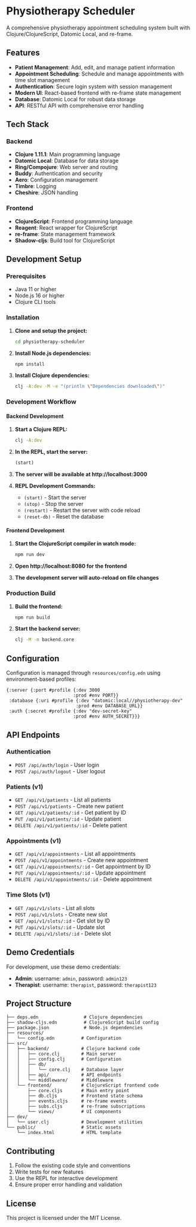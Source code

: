 # Physiotherapy Scheduler

A comprehensive physiotherapy appointment scheduling system built with Clojure/ClojureScript, Datomic Local, and re-frame.

## Features

- **Patient Management**: Add, edit, and manage patient information
- **Appointment Scheduling**: Schedule and manage appointments with time slot management
- **Authentication**: Secure login system with session management
- **Modern UI**: React-based frontend with re-frame state management
- **Database**: Datomic Local for robust data storage
- **API**: RESTful API with comprehensive error handling

## Tech Stack

### Backend
- **Clojure 1.11.1**: Main programming language
- **Datomic Local**: Database for data storage
- **Ring/Compojure**: Web server and routing
- **Buddy**: Authentication and security
- **Aero**: Configuration management
- **Timbre**: Logging
- **Cheshire**: JSON handling

### Frontend
- **ClojureScript**: Frontend programming language
- **Reagent**: React wrapper for ClojureScript
- **re-frame**: State management framework
- **Shadow-cljs**: Build tool for ClojureScript

## Development Setup

### Prerequisites
- Java 11 or higher
- Node.js 16 or higher
- Clojure CLI tools

### Installation

1. **Clone and setup the project:**
   ```bash
   cd physiotherapy-scheduler
   ```

2. **Install Node.js dependencies:**
   ```bash
   npm install
   ```

3. **Install Clojure dependencies:**
   ```bash
   clj -A:dev -M -e "(println \"Dependencies downloaded\")"
   ```

### Development Workflow

#### Backend Development

1. **Start a Clojure REPL:**
   ```bash
   clj -A:dev
   ```

2. **In the REPL, start the server:**
   ```clojure
   (start)
   ```

3. **The server will be available at http://localhost:3000**

4. **REPL Development Commands:**
   - `(start)` - Start the server
   - `(stop)` - Stop the server
   - `(restart)` - Restart the server with code reload
   - `(reset-db)` - Reset the database

#### Frontend Development

1. **Start the ClojureScript compiler in watch mode:**
   ```bash
   npm run dev
   ```

2. **Open http://localhost:8080 for the frontend**

3. **The development server will auto-reload on file changes**

### Production Build

1. **Build the frontend:**
   ```bash
   npm run build
   ```

2. **Start the backend server:**
   ```bash
   clj -M -m backend.core
   ```

## Configuration

Configuration is managed through `resources/config.edn` using environment-based profiles:

```edn
{:server {:port #profile {:dev 3000
                         :prod #env PORT}}
 :database {:uri #profile {:dev "datomic:local//physiotherapy-dev"
                          :prod #env DATABASE_URL}}
 :auth {:secret #profile {:dev "dev-secret-key"
                         :prod #env AUTH_SECRET}}}
```

## API Endpoints

### Authentication
- `POST /api/auth/login` - User login
- `POST /api/auth/logout` - User logout

### Patients (v1)
- `GET /api/v1/patients` - List all patients
- `POST /api/v1/patients` - Create new patient
- `GET /api/v1/patients/:id` - Get patient by ID
- `PUT /api/v1/patients/:id` - Update patient
- `DELETE /api/v1/patients/:id` - Delete patient

### Appointments (v1)
- `GET /api/v1/appointments` - List all appointments
- `POST /api/v1/appointments` - Create new appointment
- `GET /api/v1/appointments/:id` - Get appointment by ID
- `PUT /api/v1/appointments/:id` - Update appointment
- `DELETE /api/v1/appointments/:id` - Delete appointment

### Time Slots (v1)
- `GET /api/v1/slots` - List all slots
- `POST /api/v1/slots` - Create new slot
- `GET /api/v1/slots/:id` - Get slot by ID
- `PUT /api/v1/slots/:id` - Update slot
- `DELETE /api/v1/slots/:id` - Delete slot

## Demo Credentials

For development, use these demo credentials:
- **Admin**: username: `admin`, password: `admin123`
- **Therapist**: username: `therapist`, password: `therapist123`

## Project Structure

```
├── deps.edn                 # Clojure dependencies
├── shadow-cljs.edn          # ClojureScript build config
├── package.json             # Node.js dependencies
├── resources/
│   └── config.edn          # Configuration
├── src/
│   ├── backend/            # Clojure backend code
│   │   ├── core.clj        # Main server
│   │   ├── config.clj      # Configuration
│   │   ├── db/
│   │   │   └── core.clj    # Database layer
│   │   ├── api/            # API endpoints
│   │   └── middleware/     # Middleware
│   └── frontend/           # ClojureScript frontend code
│       ├── core.cljs       # Main entry point
│       ├── db.cljs         # Frontend state schema
│       ├── events.cljs     # re-frame events
│       ├── subs.cljs       # re-frame subscriptions
│       └── views/          # UI components
├── dev/
│   └── user.clj            # Development utilities
└── public/                 # Static assets
    └── index.html          # HTML template
```

## Contributing

1. Follow the existing code style and conventions
2. Write tests for new features
3. Use the REPL for interactive development
4. Ensure proper error handling and validation

## License

This project is licensed under the MIT License.
